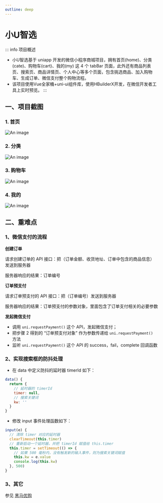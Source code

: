 ```yaml
---
outline: deep
---
```

# 小U智选

::: info 项目概述
- 小U智选基于 uniapp 开发的微信小程序商城项目，拥有首页(home)、分类(cate)、购物车(cart)、我的(my) 这 4 个 tabBar 页面，此外还有商品列表页、搜索页、商品详情页、个人中心等多个页面，包含挑选商品、加入购物车、生成订单、微信支付整个购物流程。
- 该项目使用Vue全家桶+uni-ui组件库，使用HBuilderX开发，在微信开发者工具上实时预览。
:::

## 一、项目截图

### 1. 首页

 ![An image](/item/home.png)
### 2. 分类

 ![An image](/item/cate.png)
### 3. 购物车

 ![An image](/item/car.png)
### 4. 我的

 ![An image](/item/my.png)

 ## 二、重难点

 ### 1、微信支付的流程
**创建订单**

请求创建订单的 API 接口：把（订单金额、收货地址、订单中包含的商品信息）发送到服务器

服务器响应的结果：订单编号

**订单预支付**

请求订单预支付的 API 接口：把（订单编号）发送到服务器

服务器响应的结果：订单预支付的参数对象，里面包含了订单支付相关的必要参数

**发起微信支付**

- 调用 `uni.requestPayment()` 这个 API，发起微信支付；
- 把步骤 2 得到的 “订单预支付对象” 作为参数传递给 `uni.requestPayment()` 方法
- 监听 `uni.requestPayment()` 这个 API 的 success，fail，complete 回调函数

### 2、实现搜索框的防抖处理

- 在 data 中定义防抖的延时器 timerId 如下：
```js
data() {
  return {
    // 延时器的 timerId
    timer: null,
    // 搜索关键词
    kw: ''
  }
}
```
- 修改 input 事件处理函数如下：
```js
input(e) {
  // 清除 timer 对应的延时器
  clearTimeout(this.timer)
  // 重新启动一个延时器，并把 timerId 赋值给 this.timer
  this.timer = setTimeout(() => {
    // 如果 500 毫秒内，没有触发新的输入事件，则为搜索关键词赋值
    this.kw = e.value
    console.log(this.kw)
  }, 500)
}
```

### 3、其它

参见 [黑马优购](http://applet-base-api-t.itheima.net/docs-uni-shop/index.htm)
